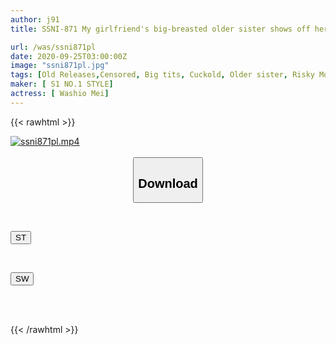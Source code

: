 ```yaml
---
author: j91
title: SSNI-871 My girlfriend's big-breasted older sister shows off her J-cup boobs without a bra, and I'm the worst person to give in to temptation. Mei Washio

url: /was/ssni871pl
date: 2020-09-25T03:00:00Z
image: "ssni871pl.jpg"
tags: [Old Releases,Censored, Big tits, Cuckold, Older sister, Risky Mosaic, Solowork, Titty fuck]
maker: [ S1 NO.1 STYLE]
actress: [ Washio Mei]
---
```



{{< rawhtml >}}

<div class="video" data-videoid="Vz98xzLJ2gFKDpo">
    <a href="javascript:;">
        <img src="/was/ssni871pl/ssni871pl.jpg" width="WIDTH" height="HEIGHT" alt="ssni871pl.mp4" loading="lazy">
    </a>
</div>

<script type="text/javascript" src="https://j91.asia/asset/on-demand-st.js"></script>

<br>
  <link rel="stylesheet" href="https://j91.asia/asset/bs5.css">
  
  <center>
  <button class="btn btn-primary" type="button" data-bs-toggle="collapse" data-bs-target=".multi-collapse" aria-expanded="false" aria-controls="multiCollapseExample1 multiCollapseExample2"><h2>Download</h2></button></center>
</p>
<div class="row">
  <div class="col">
    <div class="collapse multi-collapse" id="multiCollapseExample1">
      <div class="card card-body">
	      	      <br>
<div class="buttons">  
<p><a href="https://streamtape.to/v/Vz98xzLJ2gFKDpo" target="_blank"><button class="btn-hover color-3"><i class="fa fa-download"></i> ST</button></a></p></div>
    </div>
  </div>
</div>
  <div class="col">
    <div class="collapse multi-collapse" id="multiCollapseExample2">
      <div class="card card-body">
	      <br>
<div class="buttons">
<p><a href="https://asnwish.com/51vx1jzwqjbb" target="_blank"><button class="btn-hover color-2"><i class="fa fa-download"></i> SW</button></a></p></div>
<br><br>
      </div>
    </div>
  </div>
</div>

{{< /rawhtml >}}